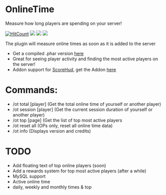# OnlineTime
Measure how long players are spending on your server!

[![HitCount](http://hits.dwyl.io/Zedstar16/OnlineTime.svg)](http://hits.dwyl.io/Zedstar16/OnlineTime)
[![](https://poggit.pmmp.io/shield.dl.total/OnlineTime)](https://poggit.pmmp.io/p/OnlineTime)
[![](https://poggit.pmmp.io/shield.state/OnlineTime)](https://poggit.pmmp.io/p/OnlineTime)
[![](https://poggit.pmmp.io/shield.api/OnlineTime)](https://poggit.pmmp.io/p/OnlineTime)


The plugin will measure online times as soon as it is added to the server

- Get a compiled .phar version [here](https://poggit.pmmp.io/p/OnlineTime/1.2)
- Great for seeing player activity and finding the most active players on the server!
- Addon support for [ScoreHud](https://poggit.pmmp.io/p/ScoreHud), get the Addon [here](https://github.com/JackMD/ScoreHud-Addons)

# Commands:
- /ot total [player]  (Get the total online time of yourself or another player)
- /ot session [player] (Get the current session duration of yourself or another player)
- /ot top [page] (Get the list of top most active players
- /ot reset all (OPs only, reset all online time data)
- /ot info (Displays version and credits)

# TODO
- Add floating text of top online players (soon)
- Add a rewards system for top most active players (after a while)
- MySQL support
- Active online time
- daily, weekly and monthly times & top

